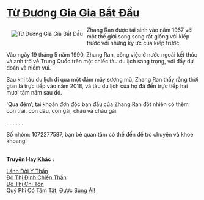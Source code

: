 <a href="https://truyentiki.com/tu-duong-gia-gia-bat-dau.33794/" title="Từ Đương Gia Gia Bắt Đầu"><h1>Từ Đương Gia Gia Bắt Đầu</h1></a><div style="display:table"><img align="right" style="float: left; padding: 10px;" src="https://truyentiki.com/a/img/str/src/33794.jpg" alt="Từ Đương Gia Gia Bắt Đầu">Zhang Ran được tái sinh vào năm 1967 với một thế giới song song rất giống với kiếp trước với những ký ức của kiếp trước. <p></p> Vào ngày 19 tháng 5 năm 1990, Zhang Ran, công việc ở nước ngoài kết thúc và anh trở về Trung Quốc trên một chiếc tàu du lịch sang trọng, với đầy dự đoán và niềm vui. <p></p> Sau khi tàu du lịch đi qua một đám mây sương mù, Zhang Ran thấy rằng thời gian là trực tiếp vào năm 2018, và tàu du lịch của họ đã đến trực tiếp hai mươi tám năm sau đó. <p></p> &#39;Qua đêm&#39;, tài khoản đơn độc ban đầu của Zhang Ran đột nhiên có thêm con trai, con dâu, con gái, cháu và cháu gái. <p></p> ........... <p></p> Số nhóm: 1072277587, bạn bè quan tâm có thể đến để trò chuyện và khoe khoang!</div><p><br><b>Truyện Hay Khác :</b></p><a href="https://truyentiki.com/lanh-doi-y-than.33793/" alt="Lánh Đời Y Thần">Lánh Đời Y Thần</a><br/><a href="https://truyentiki.wordpress.com/2020/06/08/do-thi-dinh-chien-than/" alt="Đô Thị Đỉnh Chiến Thần">Đô Thị Đỉnh Chiến Thần</a><br/><a href="https://github.com/nownovels/top500/tree/master/truyenhay/33650/" alt="Đô Thị Chí Tôn">Đô Thị Chí Tôn</a><br/><a href="https://github.com/nownovels/top500/tree/master/truyenhay/33863/" alt="Quý Phi Có Tâm Tật, Được Sủng Ái!">Quý Phi Có Tâm Tật, Được Sủng Ái!</a><br/>